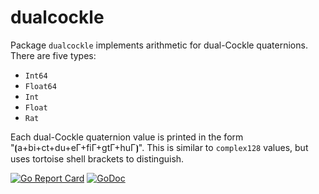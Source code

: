 # dualcockle

Package `dualcockle` implements arithmetic for dual-Cockle quaternions. There are five types:

* `Int64`
* `Float64`
* `Int`
* `Float`
* `Rat`

Each dual-Cockle quaternion value is printed in the form "⦗a+bi+ct+du+eΓ+fiΓ+gtΓ+huΓ⦘". This is similar to `complex128` values, but uses tortoise shell brackets to distinguish.

[![Go Report Card](https://goreportcard.com/badge/gojp/goreportcard)](https://goreportcard.com/report/github.com/meirizarrygelpi/numbers/dualcockle) [![GoDoc](https://godoc.org/github.com/meirizarrygelpi/numbers/dualcockle?status.svg)](https://godoc.org/github.com/meirizarrygelpi/numbers/dualcockle)